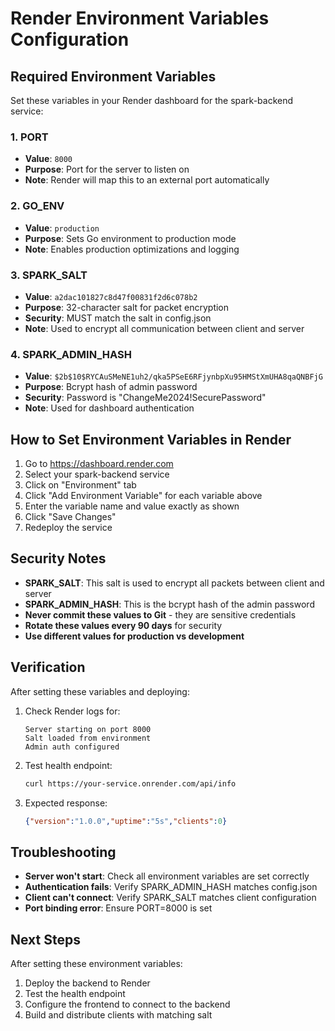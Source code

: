 # Render Environment Variables Configuration

## Required Environment Variables

Set these variables in your Render dashboard for the spark-backend service:

### 1. PORT
- **Value**: `8000`
- **Purpose**: Port for the server to listen on
- **Note**: Render will map this to an external port automatically

### 2. GO_ENV
- **Value**: `production`
- **Purpose**: Sets Go environment to production mode
- **Note**: Enables production optimizations and logging

### 3. SPARK_SALT
- **Value**: `a2dac101827c8d47f00831f2d6c078b2`
- **Purpose**: 32-character salt for packet encryption
- **Security**: MUST match the salt in config.json
- **Note**: Used to encrypt all communication between client and server

### 4. SPARK_ADMIN_HASH
- **Value**: `$2b$10$RYCAuSMeNE1uh2/qka5PSeE6RFjynbpXu95HMStXmUHA8qaQNBFjG`
- **Purpose**: Bcrypt hash of admin password
- **Security**: Password is "ChangeMe2024!SecurePassword"
- **Note**: Used for dashboard authentication

## How to Set Environment Variables in Render

1. Go to https://dashboard.render.com
2. Select your spark-backend service
3. Click on "Environment" tab
4. Click "Add Environment Variable" for each variable above
5. Enter the variable name and value exactly as shown
6. Click "Save Changes"
7. Redeploy the service

## Security Notes

- **SPARK_SALT**: This salt is used to encrypt all packets between client and server
- **SPARK_ADMIN_HASH**: This is the bcrypt hash of the admin password
- **Never commit these values to Git** - they are sensitive credentials
- **Rotate these values every 90 days** for security
- **Use different values for production vs development**

## Verification

After setting these variables and deploying:

1. Check Render logs for:
   ```
   Server starting on port 8000
   Salt loaded from environment
   Admin auth configured
   ```

2. Test health endpoint:
   ```bash
   curl https://your-service.onrender.com/api/info
   ```

3. Expected response:
   ```json
   {"version":"1.0.0","uptime":"5s","clients":0}
   ```

## Troubleshooting

- **Server won't start**: Check all environment variables are set correctly
- **Authentication fails**: Verify SPARK_ADMIN_HASH matches config.json
- **Client can't connect**: Verify SPARK_SALT matches client configuration
- **Port binding error**: Ensure PORT=8000 is set

## Next Steps

After setting these environment variables:
1. Deploy the backend to Render
2. Test the health endpoint
3. Configure the frontend to connect to the backend
4. Build and distribute clients with matching salt